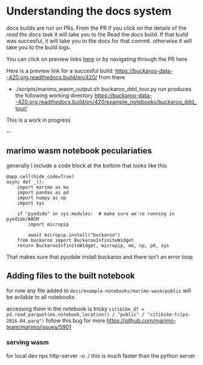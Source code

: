 # Understanding the docs system

docs builds are run on PRs. From the PR if you click on the details of the *read the docs* task it will take you to the Read the docs build.  If that build was succesful, it will take you to the docs for that commit. otherwise it will take you to the build logs.



You can click on preview links [here](???) or by navigating through the PR here

Here is a preview link for a succesful build:
https://buckaroo-data--420.org.readthedocs.build/en/420/
from there
- ./scripts/marimo_wasm_output.sh buckaroo_ddd_tour.py run
produces the following working directory
https://buckaroo-data--420.org.readthedocs.build/en/420/example_notebooks/buckaroo_ddd_tour/

This is a work in progress

--

## marimo wasm notebook peculariaties

generally I include a code block at the bottom that looks like this
```
@app.cell(hide_code=True)
async def _():
    import marimo as mo
    import pandas as pd
    import numpy as np
    import sys

    if "pyodide" in sys.modules:  # make sure we're running in pyodide/WASM
        import micropip

        await micropip.install("buckaroo")
    from buckaroo import BuckarooInfiniteWidget
    return BuckarooInfiniteWidget, micropip, mo, np, pd, sys
```


That makes sure that pyodide install buckaroo and there isn't an error loop

## Adding files to the built notebook
for now any file added to `docs/example-notebooks/marimo-wasm/public` will be avilable to all notebooks

accessing them in the notebook is tricky
`citibike_df = pd.read_parquet(mo.notebook_location() / "public" / "citibike-trips-2016-04.parq")`
follow this bug for more
https://github.com/marimo-team/marimo/issues/5901


### serving wasm
for local dev
npx http-server -o ./
this is much faster than the python server
